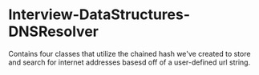 # Interview-DataStructures-DNSResolver
Contains four classes that utilize the chained hash we've created to store and search for internet addresses basesd off of a user-defined url string.

